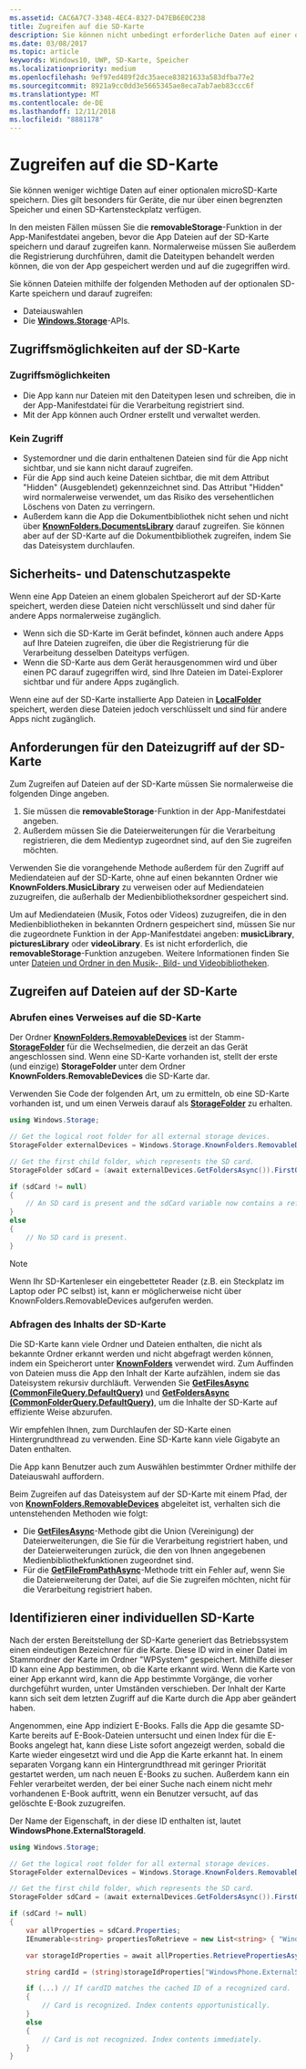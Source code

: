 ```yaml
---
ms.assetid: CAC6A7C7-3348-4EC4-8327-D47EB6E0C238
title: Zugreifen auf die SD-Karte
description: Sie können nicht unbedingt erforderliche Daten auf einer optionalen microSD-Karte speichern und auf diese zugreifen. Dies gilt besonders für kostengünstige Geräte, die nur über einen begrenzten internen Speicher verfügen.
ms.date: 03/08/2017
ms.topic: article
keywords: Windows10, UWP, SD-Karte, Speicher
ms.localizationpriority: medium
ms.openlocfilehash: 9ef97ed489f2dc35aece83821633a583dfba77e2
ms.sourcegitcommit: 8921a9cc0dd3e5665345ae8eca7ab7aeb83ccc6f
ms.translationtype: MT
ms.contentlocale: de-DE
ms.lasthandoff: 12/11/2018
ms.locfileid: "8881178"
---
```

# <a name="access-the-sd-card"></a>Zugreifen auf die SD-Karte



Sie können weniger wichtige Daten auf einer optionalen microSD-Karte speichern. Dies gilt besonders für Geräte, die nur über einen begrenzten Speicher und einen SD-Kartensteckplatz verfügen.

In den meisten Fällen müssen Sie die **removableStorage**-Funktion in der App-Manifestdatei angeben, bevor die App Dateien auf der SD-Karte speichern und darauf zugreifen kann. Normalerweise müssen Sie außerdem die Registrierung durchführen, damit die Dateitypen behandelt werden können, die von der App gespeichert werden und auf die zugegriffen wird.

Sie können Dateien mithilfe der folgenden Methoden auf der optionalen SD-Karte speichern und darauf zugreifen:
- Dateiauswahlen
- Die [**Windows.Storage**](https://msdn.microsoft.com/library/windows/apps/br227346)-APIs.

## <a name="what-you-can-and-cant-access-on-the-sd-card"></a>Zugriffsmöglichkeiten auf der SD-Karte

### <a name="what-you-can-access"></a>Zugriffsmöglichkeiten

- Die App kann nur Dateien mit den Dateitypen lesen und schreiben, die in der App-Manifestdatei für die Verarbeitung registriert sind.
- Mit der App können auch Ordner erstellt und verwaltet werden.

### <a name="what-you-cant-access"></a>Kein Zugriff

- Systemordner und die darin enthaltenen Dateien sind für die App nicht sichtbar, und sie kann nicht darauf zugreifen.
- Für die App sind auch keine Dateien sichtbar, die mit dem Attribut "Hidden" (Ausgeblendet) gekennzeichnet sind. Das Attribut "Hidden" wird normalerweise verwendet, um das Risiko des versehentlichen Löschens von Daten zu verringern.
- Außerdem kann die App die Dokumentbibliothek nicht sehen und nicht über [**KnownFolders.DocumentsLibrary**](https://msdn.microsoft.com/library/windows/apps/br227152) darauf zugreifen. Sie können aber auf der SD-Karte auf die Dokumentbibliothek zugreifen, indem Sie das Dateisystem durchlaufen.

## <a name="security-and-privacy-considerations"></a>Sicherheits- und Datenschutzaspekte

Wenn eine App Dateien an einem globalen Speicherort auf der SD-Karte speichert, werden diese Dateien nicht verschlüsselt und sind daher für andere Apps normalerweise zugänglich.

- Wenn sich die SD-Karte im Gerät befindet, können auch andere Apps auf Ihre Dateien zugreifen, die über die Registrierung für die Verarbeitung desselben Dateityps verfügen.
- Wenn die SD-Karte aus dem Gerät herausgenommen wird und über einen PC darauf zugegriffen wird, sind Ihre Dateien im Datei-Explorer sichtbar und für andere Apps zugänglich.

Wenn eine auf der SD-Karte installierte App Dateien in [**LocalFolder**](https://msdn.microsoft.com/library/windows/apps/br241621) speichert, werden diese Dateien jedoch verschlüsselt und sind für andere Apps nicht zugänglich.

## <a name="requirements-for-accessing-files-on-the-sd-card"></a>Anforderungen für den Dateizugriff auf der SD-Karte

Zum Zugreifen auf Dateien auf der SD-Karte müssen Sie normalerweise die folgenden Dinge angeben.

1.  Sie müssen die **removableStorage**-Funktion in der App-Manifestdatei angeben.
2.  Außerdem müssen Sie die Dateierweiterungen für die Verarbeitung registrieren, die dem Medientyp zugeordnet sind, auf den Sie zugreifen möchten.

Verwenden Sie die vorangehende Methode außerdem für den Zugriff auf Mediendateien auf der SD-Karte, ohne auf einen bekannten Ordner wie **KnownFolders.MusicLibrary** zu verweisen oder auf Mediendateien zuzugreifen, die außerhalb der Medienbibliotheksordner gespeichert sind.

Um auf Mediendateien (Musik, Fotos oder Videos) zuzugreifen, die in den Medienbibliotheken in bekannten Ordnern gespeichert sind, müssen Sie nur die zugeordnete Funktion in der App-Manifestdatei angeben: **musicLibrary**, **picturesLibrary** oder **videoLibrary**. Es ist nicht erforderlich, die **removableStorage**-Funktion anzugeben. Weitere Informationen finden Sie unter [Dateien und Ordner in den Musik-, Bild- und Videobibliotheken](quickstart-managing-folders-in-the-music-pictures-and-videos-libraries.md).

## <a name="accessing-files-on-the-sd-card"></a>Zugreifen auf Dateien auf der SD-Karte

### <a name="getting-a-reference-to-the-sd-card"></a>Abrufen eines Verweises auf die SD-Karte

Der Ordner [**KnownFolders.RemovableDevices**](https://msdn.microsoft.com/library/windows/apps/br227158) ist der Stamm-[**StorageFolder**](https://msdn.microsoft.com/library/windows/apps/br227230) für die Wechselmedien, die derzeit an das Gerät angeschlossen sind. Wenn eine SD-Karte vorhanden ist, stellt der erste (und einzige) **StorageFolder** unter dem Ordner **KnownFolders.RemovableDevices** die SD-Karte dar.

Verwenden Sie Code der folgenden Art, um zu ermitteln, ob eine SD-Karte vorhanden ist, und um einen Verweis darauf als [**StorageFolder**](https://msdn.microsoft.com/library/windows/apps/br227230) zu erhalten.

```csharp
using Windows.Storage;

// Get the logical root folder for all external storage devices.
StorageFolder externalDevices = Windows.Storage.KnownFolders.RemovableDevices;

// Get the first child folder, which represents the SD card.
StorageFolder sdCard = (await externalDevices.GetFoldersAsync()).FirstOrDefault();

if (sdCard != null)
{
    // An SD card is present and the sdCard variable now contains a reference to it.
}
else
{
    // No SD card is present.
}
```

> [!NOTE]
> Wenn Ihr SD-Kartenleser ein eingebetteter Reader (z.B. ein Steckplatz im Laptop oder PC selbst) ist, kann er möglicherweise nicht über KnownFolders.RemovableDevices aufgerufen werden.

### <a name="querying-the-contents-of-the-sd-card"></a>Abfragen des Inhalts der SD-Karte

Die SD-Karte kann viele Ordner und Dateien enthalten, die nicht als bekannte Ordner erkannt werden und nicht abgefragt werden können, indem ein Speicherort unter [**KnownFolders**](https://msdn.microsoft.com/library/windows/apps/br227151) verwendet wird. Zum Auffinden von Dateien muss die App den Inhalt der Karte aufzählen, indem sie das Dateisystem rekursiv durchläuft. Verwenden Sie [**GetFilesAsync (CommonFileQuery.DefaultQuery)**](https://msdn.microsoft.com/library/windows/apps/br227274) und [**GetFoldersAsync (CommonFolderQuery.DefaultQuery)**](https://msdn.microsoft.com/library/windows/apps/br227281), um die Inhalte der SD-Karte auf effiziente Weise abzurufen.

Wir empfehlen Ihnen, zum Durchlaufen der SD-Karte einen Hintergrundthread zu verwenden. Eine SD-Karte kann viele Gigabyte an Daten enthalten.

Die App kann Benutzer auch zum Auswählen bestimmter Ordner mithilfe der Dateiauswahl auffordern.

Beim Zugreifen auf das Dateisystem auf der SD-Karte mit einem Pfad, der von [**KnownFolders.RemovableDevices**](https://msdn.microsoft.com/library/windows/apps/br227158) abgeleitet ist, verhalten sich die untenstehenden Methoden wie folgt:

-   Die [**GetFilesAsync**](https://msdn.microsoft.com/library/windows/apps/br227273)-Methode gibt die Union (Vereinigung) der Dateierweiterungen, die Sie für die Verarbeitung registriert haben, und der Dateierweiterungen zurück, die den von Ihnen angegebenen Medienbibliothekfunktionen zugeordnet sind.
-   Für die [**GetFileFromPathAsync**](https://msdn.microsoft.com/library/windows/apps/br227206)-Methode tritt ein Fehler auf, wenn Sie die Dateierweiterung der Datei, auf die Sie zugreifen möchten, nicht für die Verarbeitung registriert haben.

## <a name="identifying-the-individual-sd-card"></a>Identifizieren einer individuellen SD-Karte

Nach der ersten Bereitstellung der SD-Karte generiert das Betriebssystem einen eindeutigen Bezeichner für die Karte. Diese ID wird in einer Datei im Stammordner der Karte im Ordner "WPSystem" gespeichert. Mithilfe dieser ID kann eine App bestimmen, ob die Karte erkannt wird. Wenn die Karte von einer App erkannt wird, kann die App bestimmte Vorgänge, die vorher durchgeführt wurden, unter Umständen verschieben. Der Inhalt der Karte kann sich seit dem letzten Zugriff auf die Karte durch die App aber geändert haben.

Angenommen, eine App indiziert E-Books. Falls die App die gesamte SD-Karte bereits auf E-Book-Dateien untersucht und einen Index für die E-Books angelegt hat, kann diese Liste sofort angezeigt werden, sobald die Karte wieder eingesetzt wird und die App die Karte erkannt hat. In einem separaten Vorgang kann ein Hintergrundthread mit geringer Priorität gestartet werden, um nach neuen E-Books zu suchen. Außerdem kann ein Fehler verarbeitet werden, der bei einer Suche nach einem nicht mehr vorhandenen E-Book auftritt, wenn ein Benutzer versucht, auf das gelöschte E-Book zuzugreifen.

Der Name der Eigenschaft, in der diese ID enthalten ist, lautet **WindowsPhone.ExternalStorageId**.

```csharp
using Windows.Storage;

// Get the logical root folder for all external storage devices.
StorageFolder externalDevices = Windows.Storage.KnownFolders.RemovableDevices;

// Get the first child folder, which represents the SD card.
StorageFolder sdCard = (await externalDevices.GetFoldersAsync()).FirstOrDefault();

if (sdCard != null)
{
    var allProperties = sdCard.Properties;
    IEnumerable<string> propertiesToRetrieve = new List<string> { "WindowsPhone.ExternalStorageId" };

    var storageIdProperties = await allProperties.RetrievePropertiesAsync(propertiesToRetrieve);

    string cardId = (string)storageIdProperties["WindowsPhone.ExternalStorageId"];

    if (...) // If cardID matches the cached ID of a recognized card.
    {
        // Card is recognized. Index contents opportunistically.
    }
    else
    {
        // Card is not recognized. Index contents immediately.
    }
}
```

 

 
